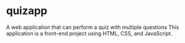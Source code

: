 # quizapp
A web application that can perform a quiz with multiple questions
This application is a front-end project using HTML, CSS, and JavaScript.
